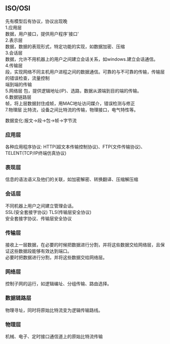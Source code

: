 ## ISO/OSI
先有模型后有协议，协议出现晚  
1.应用层  
数据，用户接口，提供用户程序'接口'  
2.表示层  
数据，数据的表现形式，特定功能的实现，如数据加密、压缩   
3.会话层  
数据，允许不用机器上的用户之间建立会话关系，如windows.建立会话通信。  
4.传输层  
段，实现网络不同主机用户进程之间的数据通信。可靠的与不可靠的传输，传输层的错误检查，流量控制  
端到端的传输  
5.网络层
包，提供逻辑地址(IP)、选路，数据从源端到目的端的传输。  
6.数据链路层  
帧，将上层数据封住成帧，用MAC地址访问媒介，错误检测与修正  
7.物理层
比特流，设备之间比特流的传输，物理接口，电气特性等。   

数据变化:报文->段->包->帧->字节流

### 应用层
各种应用程序协议:
HTTP(超文本传输控制协议)、FTP(文件传输协议)、TELENT(TCP/IP终端仿真协议)

### 表现层
信息的语法语义及他们的关联，如加密解密、转换翻译、压缩解压缩  

### 会话层
不同机器上用户之间建立管理会话。  
SSL(安全套接字协议) TLS(传输层安全协议)  
安全套接字协议、传输层安全协议  

### 传输层
接收上一层数据，在必要的时候把数据进行分割，并将这些数据交给网络层，且保证这些数据段能够有效达到端口。  
必要时把数据进行分割，并将这些数据交给网络层。

### 网络层
控制子网的运行，如逻辑编址、分组传输、路由选择。  

### 数据链路层
物理寻址，同时将原始比特流变为逻辑传输路线。

### 物理层
机械、电子、定时接口通信道上的原始比特流传输




